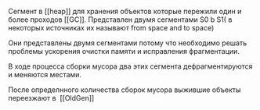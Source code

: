 Сегмент в [[heap]] для хранения объектов которые пережили один и более проходов [[GC]].
Представлен двумя сегментами S0 b S1( в некоторых источниках их называют from space and to space)

Они представлены двумя сегментами потому что необходимо решать проблемы ускорения очистки памяти и исправления фрагментации.

В ходе процесса сборки мусора два этих сегмента дефрагментируются и меняются местами.

После определнного количества сборок мусора выжившие объекты переезжают в  [[OldGen]]


